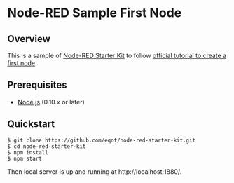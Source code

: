 # Node-RED Sample First Node

## Overview

This is a sample of [Node-RED Starter Kit](https://github.com/eqot/node-red-starter-kit)
to follow [official tutorial to create a first node](http://nodered.org/docs/creating-nodes/first-node).


## Prerequisites

* [Node.js](https://nodejs.org/) (0.10.x or later)


## Quickstart

```
$ git clone https://github.com/eqot/node-red-starter-kit.git
$ cd node-red-starter-kit
$ npm install
$ npm start
```

Then local server is up and running at http://localhost:1880/.
